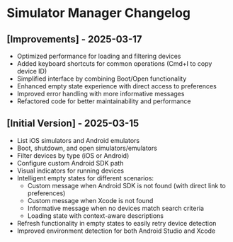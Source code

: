 # Simulator Manager Changelog

## [Improvements] - 2025-03-17

- Optimized performance for loading and filtering devices
- Added keyboard shortcuts for common operations (Cmd+I to copy device ID)
- Simplified interface by combining Boot/Open functionality
- Enhanced empty state experience with direct access to preferences
- Improved error handling with more informative messages
- Refactored code for better maintainability and performance

## [Initial Version] - 2025-03-15

- List iOS simulators and Android emulators
- Boot, shutdown, and open simulators/emulators
- Filter devices by type (iOS or Android)
- Configure custom Android SDK path
- Visual indicators for running devices
- Intelligent empty states for different scenarios:
  - Custom message when Android SDK is not found (with direct link to preferences)
  - Custom message when Xcode is not found
  - Informative message when no devices match search criteria
  - Loading state with context-aware descriptions
- Refresh functionality in empty states to easily retry device detection
- Improved environment detection for both Android Studio and Xcode

